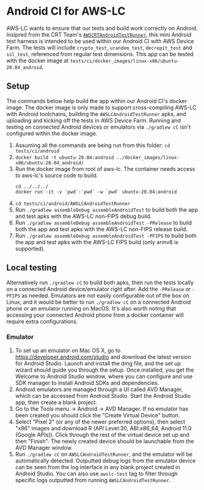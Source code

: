 # Android CI for AWS-LC
AWS-LC wants to ensure that our tests and build work correctly on Android. Insipred from the CRT Team's [`AWSCRTAndroidTestRunner`](https://github.com/awslabs/aws-c-common/tree/main/AWSCRTAndroidTestRunner), this mini Android test harness is intended to be used within our Android CI with AWS Device Farm. The tests will include `crypto_test`, `urandom_test`, `decrepit_test` and `ssl_test`, referenced from regular test dimensions. This app can be tested with the docker image at `tests/ci/docker_images/linux-x86/ubuntu-20.04_android`.

## Setup
The commands below help build the app within our Android CI's docker image. The docker image is only made to support cross-compiling AWS-LC with Android toolchains, building the `AWSLCAndroidTestRunner` apks, and uploading and kicking off the tests in AWS Device Farm. Running and testing on connected Android devices or emulators via `./gradlew cC` isn't configured within the docker image.
1. Assuming all the commands are being run from this folder: `cd tests/ci/android`
2. `docker build -t ubuntu-20.04:android ../docker_images/linux-x86/ubuntu-20.04_android/`
3. Run the docker image from root of aws-lc. The container needs access to aws-lc's source code to build.
   ```
   cd ../../../
   docker run -it -v `pwd`:`pwd` -w `pwd` ubuntu-20.04:android
   ```
4. `cd tests/ci/android/AWSLCAndroidTestRunner`
5. Run `./gradlew assembleDebug assembleAndroidTest` to build both the app and test apks with the AWS-LC non-FIPS debug build.
6. Run `./gradlew assembleDebug assembleAndroidTest -PRelease` to build both the app and test apks with the AWS-LC non-FIPS release build.
7. Run `./gradlew assembleDebug assembleAndroidTest -PFIPS` to build both the app and test apks with the AWS-LC FIPS build (only armv8 is supported).

## Local testing
Alternatively run `./gradlew cC` to build both apks, then run the tests locally on a connected Android device/emulator right after. Add the `-PRelease` or `-PFIPS` as needed. Emulators are not easily configurable out of the box on Linux, and it would be better to run `./gradlew cC` on a connected Android phone or an emulator running on MacOS. It's also worth noting that accessing your connected Android phone from a docker container will require extra configurations.

### Emulator
1. To set up an emulator on Mac OS X, go to https://developer.android.com/studio and download the latest version for Android Studio. Launch and install the dmg file, and the set up wizard should guide you through the setup. Once installed, you get the Welcome to Android Studio window, where you can configure and use SDK manager to install Android SDKs and dependencies.
2. Android emulators are managed through a UI called AVD Manager, which can be accessed from Android Studio. Start the Android Studio app, then create a blank project.
3. Go to the Tools menu -> Android -> AVD Manager. If no emulator has been created you should click the "Create Virtual Device" button.
4. Select "Pixel 2" (or any of the newer preferred options), then select "x86" images and download R (API Level:30, ABI:x86_64, Android 11.0 (Google APIs)). Click through the rest of the virtual device set up and then "Finish". The newly created device should be launchable from the AVD Manager window.
5. Run `./gradlew cC` on `AWSLCAndroidTestRunner`, and the emulator will be automatically detected. Outputted debug logs from the emulator device can be seen from the log interface in any blank project created in Android Studio. You can also use `awslc-test` tag to filter through specific logs outputted from running `AWSLCAndroidTestRunner`.
